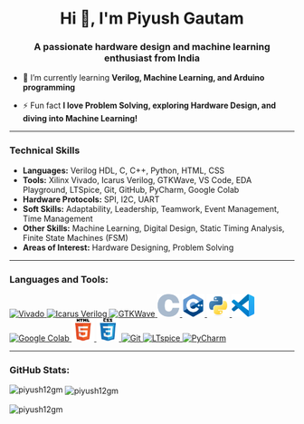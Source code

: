<h1 align="center">Hi 👋, I'm Piyush Gautam</h1>
<h3 align="center">A passionate hardware design and machine learning enthusiast from India</h3>

- 🌱 I’m currently learning **Verilog, Machine Learning, and Arduino programming**

- ⚡ Fun fact **I love Problem Solving, exploring Hardware Design, and diving into Machine Learning!**

---

<h3 align="left">Technical Skills</h3>

- **Languages:** Verilog HDL, C, C++, Python, HTML, CSS  
- **Tools:** Xilinx Vivado, Icarus Verilog, GTKWave, VS Code, EDA Playground, LTSpice, Git, GitHub, PyCharm, Google Colab  
- **Hardware Protocols:** SPI, I2C, UART  
- **Soft Skills:** Adaptability, Leadership, Teamwork, Event Management, Time Management  
- **Other Skills:** Machine Learning, Digital Design, Static Timing Analysis, Finite State Machines (FSM)  
- **Areas of Interest:** Hardware Designing, Problem Solving

---

<h3 align="left">Languages and Tools:</h3>
<p align="left"> 
  <a href="https://www.xilinx.com/products/design-tools/vivado.html" target="_blank">
  <img src="https://upload.wikimedia.org/wikipedia/commons/7/7e/Vivado_logo.svg" alt="Vivado" width="40" height="40"/>
</a>
<a href="http://iverilog.icarus.com/" target="_blank">
  <img src="https://raw.githubusercontent.com/Elbert4843/iverilog-logos/main/iverilog-logo.png" alt="Icarus Verilog" width="40" height="40"/>
</a>
<a href="http://gtkwave.sourceforge.net/" target="_blank">
  <img src="https://raw.githubusercontent.com/sourabhv/Flapjax/master/resources/icons/gtkwave.png" alt="GTKWave" width="40" height="40"/>
</a>
<a href="https://www.cprogramming.com/" target="_blank">
  <img src="https://raw.githubusercontent.com/devicons/devicon/master/icons/c/c-original.svg" alt="C" width="40" height="40"/>
</a>
<a href="https://www.w3schools.com/cpp/" target="_blank">
  <img src="https://raw.githubusercontent.com/devicons/devicon/master/icons/cplusplus/cplusplus-original.svg" alt="C++" width="40" height="40"/>
</a>
<a href="https://www.python.org/" target="_blank">
  <img src="https://raw.githubusercontent.com/devicons/devicon/master/icons/python/python-original.svg" alt="Python" width="40" height="40"/>
</a>
<a href="https://code.visualstudio.com/" target="_blank">
  <img src="https://raw.githubusercontent.com/devicons/devicon/master/icons/vscode/vscode-original.svg" alt="VS Code" width="40" height="40"/>
</a>
<a href="https://colab.research.google.com/" target="_blank">
  <img src="https://upload.wikimedia.org/wikipedia/commons/d/d0/Google_Colaboratory_SVG_Logo.svg" alt="Google Colab" width="40" height="40"/>
</a>
<a href="https://www.w3.org/html/" target="_blank">
  <img src="https://raw.githubusercontent.com/devicons/devicon/master/icons/html5/html5-original-wordmark.svg" alt="HTML5" width="40" height="40"/>
</a>
<a href="https://www.w3schools.com/css/" target="_blank">
  <img src="https://raw.githubusercontent.com/devicons/devicon/master/icons/css3/css3-original-wordmark.svg" alt="CSS3" width="40" height="40"/>
</a>
<a href="https://git-scm.com/" target="_blank">
  <img src="https://www.vectorlogo.zone/logos/git-scm/git-scm-icon.svg" alt="Git" width="40" height="40"/>
</a>
<a href="https://www.analog.com/en/design-center/design-tools-and-calculators/ltspice-simulator.html" target="_blank">
  <img src="https://upload.wikimedia.org/wikipedia/commons/f/f8/LTspice_icon.png" alt="LTspice" width="40" height="40"/>
</a>
<a href="https://www.jetbrains.com/pycharm/" target="_blank">
  <img src="https://upload.wikimedia.org/wikipedia/commons/1/1d/PyCharm_Icon.svg" alt="PyCharm" width="40" height="40"/>
</a>

</p>

---

<h3 align="left">GitHub Stats:</h3>

<p><img align="left" src="https://github-readme-stats.vercel.app/api/top-langs?username=piyush12gm&show_icons=true&locale=en&layout=compact" alt="piyush12gm" /></p>

<p>&nbsp;<img align="center" src="https://github-readme-stats.vercel.app/api?username=piyush12gm&show_icons=true&locale=en" alt="piyush12gm" /></p>

<p><img align="center" src="https://github-readme-streak-stats.herokuapp.com/?user=piyush12gm&" alt="piyush12gm" /></p>
